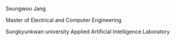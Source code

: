 Seungwoo Jang
 
Master of Electrical and Computer Engineering

Sungkyunkwan university Applied Artificial Intelligence Laboratory

<!---
SE93WO/SE93WO is a ✨ special ✨ repository because its `README.md` (this file) appears on your GitHub profile.
You can click the Preview link to take a look at your changes.
--->

